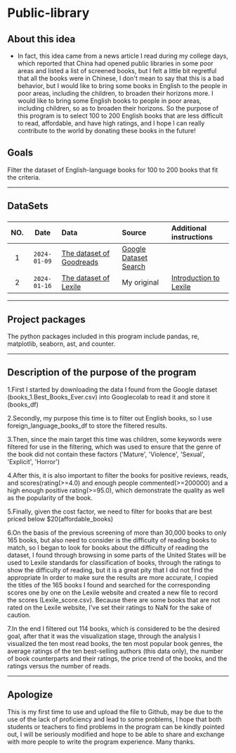 # Public-library


## About this idea

- In fact, this idea came from a news article I read during my college days, which reported that China had opened public libraries in some poor areas and listed a list of screened books, but I felt a little bit regretful that all the books were in Chinese, I don't mean to say that this is a bad behavior, but I would like to bring some books in English to the people in poor areas, including the children, to broaden their horizons more. I would like to bring some English books to people in poor areas, including children, so as to broaden their horizons. So the purpose of this program is to select 100 to 200 English books that are less difficult to read, affordable, and have high ratings, and I hope I can really contribute to the world by donating these books in the future!


## Goals

Filter the dataset of English-language books for 100 to 200 books that fit the criteria.

***

## DataSets

###

| NO. | Date | Data | Source | Additional instructions
| :---: | :---: | :--- | :--- | :---|
| 1 | `2024-01-09` | [The dataset of Goodreads](books_1.Best_Books_Ever.csv) | [Google Dataset Search](https://doi.org/10.5281/zenodo.4265096)|
| 2 | `2024-01-16` | [The dataset of Lexile](Lexile_score.csv) | My original  | [Introduction to Lexile](https://en.wikipedia.org/wiki/Lexile)


***  

## Project packages 

The python packages included in this program include pandas, re, matplotlib, seaborn, ast, and counter.

***

## Description of the purpose of the program
1.First I started by downloading the data I found from the Google dataset (books_1.Best_Books_Ever.csv) into Googlecolab to read it and store it (books_df)

2.Secondly, my purpose this time is to filter out English books, so I use foreign_language_books_df to store the filtered results.

3.Then, since the main target this time was children, some keywords were filtered for use in the filtering, which was used to ensure that the genre of the book did not contain these factors ('Mature', 'Violence', 'Sexual', 'Explicit', 'Horror')

4.After this, it is also important to filter the books for positive reviews, reads, and scores(rating(>=4.0) and enough people commented(>=200000) and  a high enough positive rating(>=95.0), which demonstrate the quality as well as the popularity of the book.

5.Finally, given the cost factor, we need to filter for books that are best priced below $20(affordable_books)

6.On the basis of the previous screening of more than 30,000 books to only 165 books, but also need to consider is the difficulty of reading books to match, so I began to look for books about the difficulty of reading the dataset, I found through browsing in some parts of the United States will be used to Lexile standards for classification of books, through the ratings to show the difficulty of reading, but it is a great pity that I did not find the appropriate In order to make sure the results are more accurate, I copied the titles of the 165 books I found and searched for the corresponding scores one by one on the Lexile website and created a new file to record the scores (Lexile_score.csv). Because there are some books that are not rated on the Lexile website, I've set their ratings to NaN for the sake of caution.

7.In the end I filtered out 114 books, which is considered to be the desired goal, after that it was the visualization stage, through the analysis I visualized the ten most read books, the ten most popular book genres, the average ratings of the ten best-selling authors (this data only), the number of book counterparts and their ratings, the price trend of the books, and the ratings versus the number of reads.

***
## Apologize

This is my first time to use and upload the file to Github, may be due to the use of the lack of proficiency and lead to some problems, I hope that both students or teachers to find problems in the program can be kindly pointed out, I will be seriously modified and hope to be able to share and exchange with more people to write the program experience. Many thanks.
